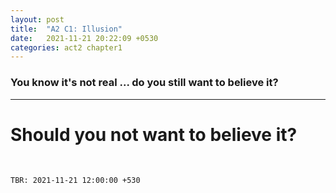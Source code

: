 ```yaml
---
layout: post
title:  "A2 C1: Illusion"
date:   2021-11-21 20:22:09 +0530
categories: act2 chapter1
---
```

### You know it's not real ... do you still want to believe it?

<!--more-->

---
# Should you not want to believe it?
&nbsp;




`TBR: 2021-11-21 12:00:00 +530`
